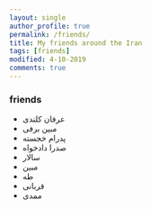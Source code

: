 ```yaml
---
layout: single
author_profile: true
permalink: /friends/
title: My friends around the Iran
tags: [friends]
modified: 4-10-2019
comments: true
---
```


###  friends
* عرفان کلندی
* مبین برفی
* پدرام خجسته
* صدرا دادخواه
* سالار
* مبین
* طه
* قربانی
* ممدی